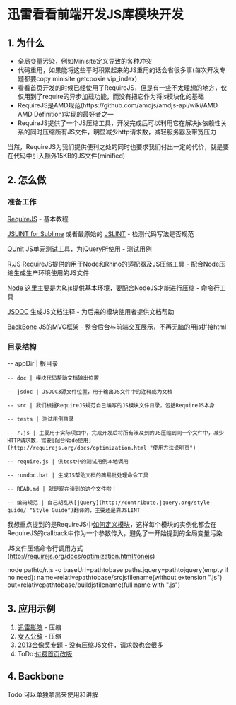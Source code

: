 # 迅雷看看前端开发JS库模块开发 #

## 1. 为什么 ##

<ul>
	<li>全局变量污染，例如Minisite定义导致的各种冲突</li>
	<li>代码重用，如果能将这些平时积累起来的JS重用的话会省很多事(每次开发专题都要copy minisite getcookie vip_index)</li>	
	<li>看看首页开发的时候已经使用了RequireJS，但是有一些不太理想的地方，仅仅用到了require的异步加载功能，而没有把它作为将js模块化的基础</li>
	<li>RequireJS是AMD规范(https://github.com/amdjs/amdjs-api/wiki/AMD AMD Definition)实现的最好者之一</li>
	<li>RequireJS提供了一个JS压缩工具，开发完成后可以利用它在解决js依赖性关系的同时压缩所有JS文件，明显减少http请求数，减轻服务器及带宽压力</li>
</ul>

当然，RequireJS为我们提供便利之处的同时也要求我们付出一定的代价，就是要在代码中引入额外15KB的JS文件(minified)


## 2. 怎么做 ##

### 准备工作 ###
[RequireJS](http://requirejs.org/ "requireJS") - 基本教程

[JSLINT for Sublime](https://github.com/fbzhong/sublime-jslint "Sublime JSLINT") 或者最原始的 [JSLINT](https://github.com/douglascrockford/JSLint "JSLINT") - 检测代码写法是否规范

[QUnit](https://github.com/jquery/qunit "QUnit") JS单元测试工具，为jQuery所使用 - 测试用例

[R.JS](https://github.com/jrburke/r.js "r.js") RequireJS提供的用于Node和Rhino的适配器及JS压缩工具 - 配合Node压缩生成生产环境使用的JS文件

[Node](http://nodejs.org/download/ "NodeJS") 这里主要是为R.js提供基本环境，要配合NodeJS才能进行压缩 - 命令行工具

[JSDOC](http://code.google.com/p/jsdoc-toolkit/ "JSDOC Toolkits") 生成JS文档注释 - 为后来的模块使用者提供文档帮助

[BackBone](http://backbonejs.org/ "BackBone") JS的MVC框架 - 整合后台与前端交互展示，不再无脑的用js拼接html

### 目录结构 ###

 -- appDir | 根目录

 	-- doc | 模块代码帮助文档输出位置

 	-- jsdoc | JSDOC3源文件位置，用于输出JS文件中的注释成为文档 	

 	-- src | 我们根据RequireJS规范自己编写的JS模块文件目录，包括RequireJS本身

 	-- tests | 测试用例目录

 	-- r.js | 主要用于实际项目中，完成开发后将所有涉及到的JS压缩到同一个文件中，减少HTTP请求数，需要[配合Node使用](http://requirejs.org/docs/optimization.html "使用方法说明页")

    -- require.js | 供test中的测试用例本地调用

    -- rundoc.bat | 生成JS帮助文档的简易批处理命令工具

 	-- READ.md | 就是现在读到的这个文件啦！

 	-- 编码规范 | 自己胡乱从[jQuery](http://contribute.jquery.org/style-guide/ "Style Guide")翻译的，主要还是靠JSLINT


我想重点提到的是RequireJS中[如何定义模块](http://requirejs.org/docs/api.html#define)，这样每个模块的实例化都会在RequireJS的callback中作为一个参数传入，避免了一开始提到的全局变量污染

JS文件压缩命令行调用方式(http://requirejs.org/docs/optimization.html#onejs)

node pathto/r.js -o baseUrl=pathtobase paths.jquery=pathtojquery(empty if no need): name=relativepathtobase/srcjsfilename(without extension ".js") out=relativepathtobase/buildjsfilename(full name with ".js")

## 3. 应用示例 ##
1. [迅雷影院](http://yy.xunlei.com/ "迅雷影院") - 压缩
2. [女人公敌](http://vip.kankan.com/topics/nrgd/ "女人公敌") - 压缩
3. [2013金像奖专题](http://topics.kankan.com/2013jxj/ "2013金像奖专题") - 没有压缩JS文件，请求数也会很多
4. ToDo:[付费首页改版](http://vip.kankan.com/ "付费首页改版")

## 4. Backbone ##
Todo:可以单独拿出来使用和讲解
